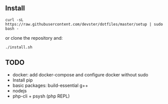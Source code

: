 ## Install

```
curl -sL https://raw.githubusercontent.com/devster/dotfiles/master/setup | sudo bash -
```

or clone the repository and:

```
./install.sh
```

## TODO

* docker: add docker-compose and configure docker without sudo
* Install pip
* basic packages: build-essential g++
* nodejs
* php-cli + psysh (php REPL)
